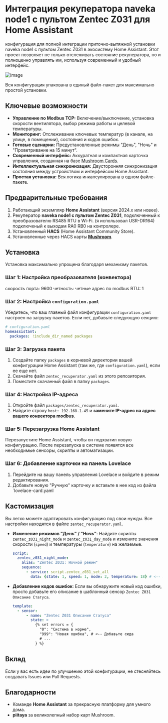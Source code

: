 
# Интеграция рекуператора naveka node1 с пультом Zentec Z031 для Home Assistant

конфигурация для полной интеграции приточно-вытяжной установки naveka node1 с пультом Zentec Z031 в экосистему Home Assistant. Этот проект позволяет не только отслеживать состояние рекуператора, но и полноценно управлять им, используя современный и удобный интерфейс.


![image](https://github.com/user-attachments/assets/d32a6d77-c4e7-4093-a9dc-5849a420242f)


Вся конфигурация упакована в единый файл-пакет для максимально простой установки.

##  Ключевые возможности

  * **Управление по Modbus TCP:** Включение/выключение, установка скорости вентилятора, выбор режима работы и целевой температуры.
  * **Мониторинг:** Отслеживание ключевых температур (в канале, на улице, в помещении), состояния и кодов ошибок.
  * **Готовые сценарии:** Предустановленные режимы "День", "Ночь" и "Проветривание на 15 минут".
  * **Современный интерфейс:** Аккуратная и компактная карточка управления, созданная на базе [Mushroom Cards](https://github.com/piitaya/lovelace-mushroom).
  * **Интеллектуальная синхронизация:** Двусторонняя синхронизация состояния между устройством и интерфейсом Home Assistant.
  * **Простая установка:** Вся логика инкапсулирована в одном файле-пакете.

##  Предварительные требования

1.  Работающий экземпляр **Home Assistant** (версия 2024.x или новее).
2.  Рекуператор **naveka node1 с пультом Zentec Z031**, подключенный к преобразователю RS485 RTU в Wi-Fi. (я использовал USR-DR164) подключеный к выходам RA0 RB0 на контролере.
3.  Установленный **HACS** (Home Assistant Community Store).
4.  Установленные через HACS карты **[Mushroom](https://github.com/piitaya/lovelace-mushroom)**.
    
##  Установка

Установка максимально упрощена благодаря механизму пакетов.
### Шаг 1: Настройка преобразователя (конвектора) 
скорость порта: 9600 
четность: четные 
адрес по modbus RTU: 1

### Шаг 2: Настройка `configuration.yaml`

Убедитесь, что ваш главный файл конфигурации `configuration.yaml` настроен на загрузку пакетов. Если нет, добавьте следующую секцию:

```yaml
# configuration.yaml
homeassistant:
  packages: !include_dir_named packages
```

### Шаг 3: Загрузка пакета

1.  Создайте папку `packages` в корневой директории вашей конфигурации Home Assistant (там же, где `configuration.yaml`), если ее еще нет.
2.  Скачайте файл `zentec_recuperator.yaml` из этого репозитория.
3.  Поместите скачанный файл в папку `packages`.

### Шаг 4: Настройка IP-адреса

1.  Откройте файл `packages/zentec_recuperator.yaml`.
2.  Найдите строку `host: 192.168.1.45` и **замените IP-адрес на адрес вашего конвектора modbus**.

### Шаг 5: Перезагрузка Home Assistant

Перезапустите Home Assistant, чтобы он подхватил новую конфигурацию. После перезапуска в системе появятся все необходимые сенсоры, скрипты и автоматизации.

### Шаг 6: Добавление карточки на панель Lovelace

1.  Перейдите на вашу панель управления Lovelace и войдите в режим редактирования.
2.  Добавьте новую "Ручную" карточку и вставьте в нее код из файла `lovelace-card.yaml
   

##  Кастомизация

Вы легко можете адаптировать конфигурацию под свои нужды. Все настройки находятся в файле `zentec_recuperator.yaml`.

  * **Изменение режимов "День" / "Ночь"**: Найдите скрипты `zentec_z031_night_mode` и `zentec_z031_day_mode` и измените значения скорости (`speed`) и температуры (`temperature`) на желаемые.

    ```yaml
    script:
      zentec_z031_night_mode:
        alias: "Zentec Z031: Ночной режим"
        sequence:
          - service: script.zentec_z031_set_all
            data: {state: 1, speed: 1, mode: 2, temperature: 18} # <-- Измените здесь
    ```

  * **Добавление кодов ошибок**: Если вы обнаружите новый код ошибки, просто добавьте его описание в шаблонный сенсор `Zentec Z031 Описание Статуса`.

    ```yaml
    template:
      - sensor:
          - name: "Zentec Z031 Описание Статуса"
            state: >
              {% set errors = {
                "0": "Система в норме",
                "999": "Новая ошибка", # <-- Добавьте сюда
                # ...
              } %}
    ```

##  Вклад

Если у вас есть идеи по улучшению этой конфигурации, не стесняйтесь создавать Issues или Pull Requests.

## Благодарности

  * Команде **Home Assistant** за прекрасную платформу для умного дома.
  * **piitaya** за великолепный набор карт Mushroom.
